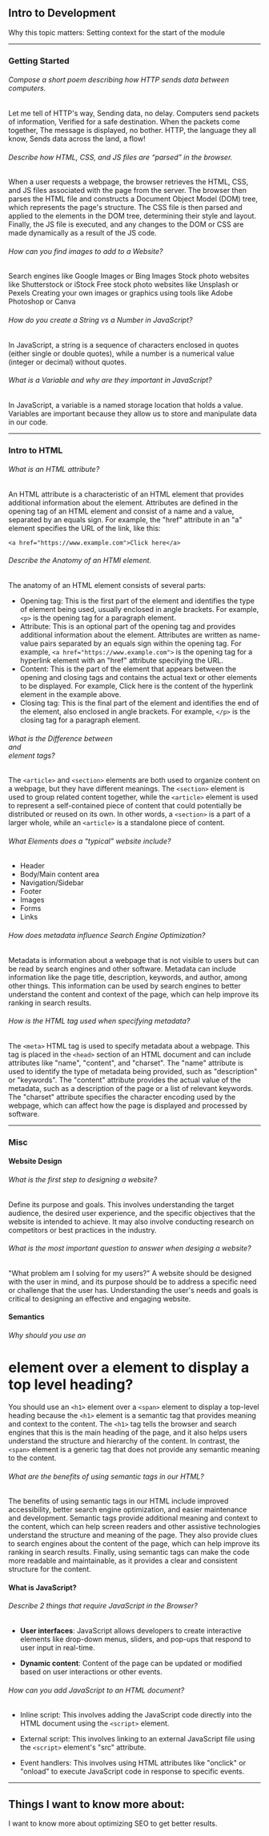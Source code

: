 ## Intro to Development

Why this topic matters: Setting context for the start of the module

***

### Getting Started

###### Compose a short poem describing how HTTP sends data between computers.

Let me tell of HTTP's way,
Sending data, no delay.
Computers send packets of information,
Verified for a safe destination.
When the packets come together,
The message is displayed, no bother.
HTTP, the language they all know,
Sends data across the land, a flow!

###### Describe how HTML, CSS, and JS files are “parsed” in the browser.

When a user requests a webpage, the browser retrieves the HTML, CSS, and JS files associated with the page from the server. The browser then parses the HTML file and constructs a Document Object Model (DOM) tree, which represents the page's structure. The CSS file is then parsed and applied to the elements in the DOM tree, determining their style and layout. Finally, the JS file is executed, and any changes to the DOM or CSS are made dynamically as a result of the JS code.

###### How can you find images to add to a Website?

Search engines like Google Images or Bing Images
Stock photo websites like Shutterstock or iStock
Free stock photo websites like Unsplash or Pexels
Creating your own images or graphics using tools like Adobe Photoshop or Canva

###### How do you create a String vs a Number in JavaScript?

In JavaScript, a string is a sequence of characters enclosed in quotes (either single or double quotes), while a number is a numerical value (integer or decimal) without quotes. 

###### What is a Variable and why are they important in JavaScript?

In JavaScript, a variable is a named storage location that holds a value. Variables are important because they allow us to store and manipulate data in our code.

***

### Intro to HTML

###### What is an HTML attribute?

An HTML attribute is a characteristic of an HTML element that provides additional information about the element. Attributes are defined in the opening tag of an HTML element and consist of a name and a value, separated by an equals sign. For example, the "href" attribute in an "a" element specifies the URL of the link, like this:

`<a href="https://www.example.com">Click here</a>`


###### Describe the Anatomy of an HTMl element.

The anatomy of an HTML element consists of several parts:

- Opening tag: This is the first part of the element and identifies the type of element being used, usually enclosed in angle brackets. For example, `<p>` is the opening tag for a paragraph element.
- Attribute: This is an optional part of the opening tag and provides additional information about the element. Attributes are written as name-value pairs separated by an equals sign within the opening tag. For example, `<a href="https://www.example.com">` is the opening tag for a hyperlink element with an "href" attribute specifying the URL.
- Content: This is the part of the element that appears between the opening and closing tags and contains the actual text or other elements to be displayed. For example, Click here is the content of the hyperlink element in the example above.
- Closing tag: This is the final part of the element and identifies the end of the element, also enclosed in angle brackets. For example, `</p>` is the closing tag for a paragraph element.

###### What is the Difference between <article> and <section> element tags?

The `<article>` and `<section>` elements are both used to organize content on a webpage, but they have different meanings. The `<section>` element is used to group related content together, while the `<article>` element is used to represent a self-contained piece of content that could potentially be distributed or reused on its own. In other words, a `<section>` is a part of a larger whole, while an `<article>` is a standalone piece of content.

###### What Elements does a “typical” website include?

- Header
- Body/Main content area
- Navigation/Sidebar
- Footer
- Images
- Forms
- Links


###### How does metadata influence Search Engine Optimization?

Metadata is information about a webpage that is not visible to users but can be read by search engines and other software. Metadata can include information like the page title, description, keywords, and author, among other things. This information can be used by search engines to better understand the content and context of the page, which can help improve its ranking in search results.

###### How is the <meta> HTML tag used when specifying metadata?

The `<meta>` HTML tag is used to specify metadata about a webpage. This tag is placed in the `<head>` section of an HTML document and can include attributes like "name", "content", and "charset". The "name" attribute is used to identify the type of metadata being provided, such as "description" or "keywords". The "content" attribute provides the actual value of the metadata, such as a description of the page or a list of relevant keywords. The "charset" attribute specifies the character encoding used by the webpage, which can affect how the page is displayed and processed by software.

***

### Misc

#### Website Design

###### What is the first step to designing a website?

Define its purpose and goals. This involves understanding the target audience, the desired user experience, and the specific objectives that the website is intended to achieve. It may also involve conducting research on competitors or best practices in the industry.

###### What is the most important question to answer when desiging a website? 

"What problem am I solving for my users?" A website should be designed with the user in mind, and its purpose should be to address a specific need or challenge that the user has. Understanding the user's needs and goals is critical to designing an effective and engaging website.

#### Semantics

###### Why should you use an <h1> element over a <span> element to display a top level heading?

You should use an `<h1>` element over a `<span>` element to display a top-level heading because the `<h1>` element is a semantic tag that provides meaning and context to the content. The `<h1>` tag tells the browser and search engines that this is the main heading of the page, and it also helps users understand the structure and hierarchy of the content. In contrast, the `<span>` element is a generic tag that does not provide any semantic meaning to the content.

###### What are the benefits of using semantic tags in our HTML?

The benefits of using semantic tags in our HTML include improved accessibility, better search engine optimization, and easier maintenance and development. Semantic tags provide additional meaning and context to the content, which can help screen readers and other assistive technologies understand the structure and meaning of the page. They also provide clues to search engines about the content of the page, which can help improve its ranking in search results. Finally, using semantic tags can make the code more readable and maintainable, as it provides a clear and consistent structure for the content.

#### What is JavaScript? 

###### Describe 2 things that require JavaScript in the Browser?

- **User interfaces**: JavaScript allows developers to create interactive elements like drop-down menus, sliders, and pop-ups that respond to user input in real-time. 

- **Dynamic content**: Content of the page can be updated or modified based on user interactions or other events.

###### How can you add JavaScript to an HTML document?

- Inline script: This involves adding the JavaScript code directly into the HTML document using the `<script>` element.

- External script: This involves linking to an external JavaScript file using the `<script>` element's "src" attribute. 

- Event handlers: This involves using HTML attributes like "onclick" or "onload" to execute JavaScript code in response to specific events.

***

## Things I want to know more about: 

I want to know more about optimizing SEO to get better results.  